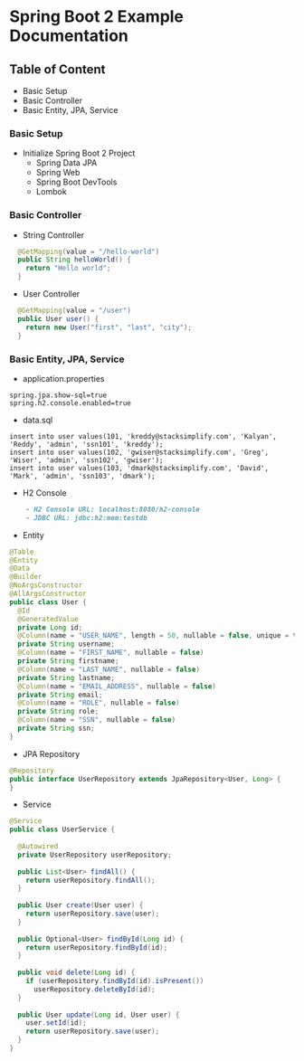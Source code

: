# Spring Boot 2 Example Documentation

## Table of Content
- Basic Setup
- Basic Controller
- Basic Entity, JPA, Service


### Basic Setup
- Initialize Spring Boot 2 Project
    - Spring Data JPA
    - Spring Web
    - Spring Boot DevTools
    - Lombok

### Basic Controller
- String Controller
```java
  @GetMapping(value = "/hello-world")
  public String helloWorld() {
    return "Hello world";
  }
```
- User Controller
```java
  @GetMapping(value = "/user")
  public User user() {
    return new User("first", "last", "city");
  }
```

### Basic Entity, JPA, Service
- application.properties
```properties
spring.jpa.show-sql=true
spring.h2.console.enabled=true
```
- data.sql
```h2
insert into user values(101, 'kreddy@stacksimplify.com', 'Kalyan', 'Reddy', 'admin', 'ssn101', 'kreddy');
insert into user values(102, 'gwiser@stacksimplify.com', 'Greg', 'Wiser', 'admin', 'ssn102', 'gwiser');
insert into user values(103, 'dmark@stacksimplify.com', 'David', 'Mark', 'admin', 'ssn103', 'dmark');   
```
- H2 Console
```markdown
    - H2 Console URL: localhost:8080/h2-console
    - JDBC URL: jdbc:h2:mem:testdb
```
- Entity
```java
@Table
@Entity
@Data
@Builder
@NoArgsConstructor
@AllArgsConstructor
public class User {
  @Id
  @GeneratedValue
  private Long id;
  @Column(name = "USER_NAME", length = 50, nullable = false, unique = true)
  private String username;
  @Column(name = "FIRST_NAME", nullable = false)
  private String firstname;
  @Column(name = "LAST_NAME", nullable = false)
  private String lastname;
  @Column(name = "EMAIL_ADDRESS", nullable = false)
  private String email;
  @Column(name = "ROLE", nullable = false)
  private String role;
  @Column(name = "SSN", nullable = false)
  private String ssn;
}
```

- JPA Repository
```java
@Repository
public interface UserRepository extends JpaRepository<User, Long> {
}
```

- Service
```java
@Service
public class UserService {
  
  @Autowired
  private UserRepository userRepository;
  
  public List<User> findAll() {
    return userRepository.findAll();
  }
  
  public User create(User user) {
    return userRepository.save(user);
  }
  
  public Optional<User> findById(Long id) {
    return userRepository.findById(id);
  }
  
  public void delete(Long id) {
    if (userRepository.findById(id).isPresent()) 
      userRepository.deleteById(id);
  }
  
  public User update(Long id, User user) {
    user.setId(id);
    return userRepository.save(user);
  }
}
```
